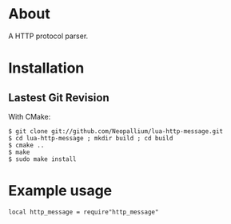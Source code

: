 About
=====

A HTTP protocol parser.


Installation
============

Lastest Git Revision
--------------------

With CMake:

	$ git clone git://github.com/Neopallium/lua-http-message.git
	$ cd lua-http-message ; mkdir build ; cd build
	$ cmake ..
	$ make
	$ sudo make install


Example usage
=============

	local http_message = require"http_message"



